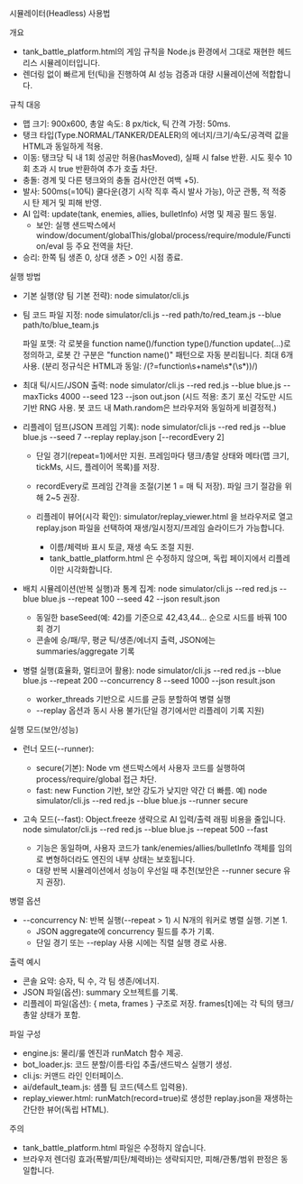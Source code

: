 시뮬레이터(Headless) 사용법

개요
- tank_battle_platform.html의 게임 규칙을 Node.js 환경에서 그대로 재현한 헤드리스 시뮬레이터입니다.
- 렌더링 없이 빠르게 턴(틱)을 진행하여 AI 성능 검증과 대량 시뮬레이션에 적합합니다.

규칙 대응
- 맵 크기: 900x600, 총알 속도: 8 px/tick, 틱 간격 가정: 50ms.
- 탱크 타입(Type.NORMAL/TANKER/DEALER)의 에너지/크기/속도/공격력 값을 HTML과 동일하게 적용.
- 이동: 탱크당 틱 내 1회 성공만 허용(hasMoved), 실패 시 false 반환. 시도 횟수 10회 초과 시 true 반환하여 추가 호출 차단.
- 충돌: 경계 및 다른 탱크와의 충돌 검사(안전 여백 +5).
- 발사: 500ms(=10틱) 쿨다운(경기 시작 직후 즉시 발사 가능), 아군 관통, 적 적중 시 탄 제거 및 피해 반영.
- AI 입력: update(tank, enemies, allies, bulletInfo) 서명 및 제공 필드 동일.
  - 보안: 실행 샌드박스에서 window/document/globalThis/global/process/require/module/Function/eval 등 주요 전역을 차단.
- 승리: 한쪽 팀 생존 0, 상대 생존 > 0인 시점 종료.

실행 방법
- 기본 실행(양 팀 기본 전략):
  node simulator/cli.js

- 팀 코드 파일 지정:
  node simulator/cli.js --red path/to/red_team.js --blue path/to/blue_team.js

  파일 포맷: 각 로봇을 function name()/function type()/function update(...)로 정의하고,
  로봇 간 구분은 "function name()" 패턴으로 자동 분리됩니다. 최대 6개 사용.
  (분리 정규식은 HTML과 동일: /(?=function\s+name\s*\(\s*\))/)

- 최대 틱/시드/JSON 출력:
  node simulator/cli.js --red red.js --blue blue.js --maxTicks 4000 --seed 123 --json out.json
  (시드 적용: 초기 포신 각도만 시드 기반 RNG 사용. 봇 코드 내 Math.random은 브라우저와 동일하게 비결정적.)
  
- 리플레이 덤프(JSON 프레임 기록):
  node simulator/cli.js --red red.js --blue blue.js --seed 7 --replay replay.json [--recordEvery 2]
  - 단일 경기(repeat=1)에서만 지원. 프레임마다 탱크/총알 상태와 메타(맵 크기, tickMs, 시드, 플레이어 목록)를 저장.
  - recordEvery로 프레임 간격을 조절(기본 1 = 매 틱 저장). 파일 크기 절감을 위해 2~5 권장.
  
  - 리플레이 뷰어(시각 확인):
    simulator/replay_viewer.html 을 브라우저로 열고 replay.json 파일을 선택하여 재생/일시정지/프레임 슬라이드가 가능합니다.
    - 이름/체력바 표시 토글, 재생 속도 조절 지원.
    - tank_battle_platform.html 은 수정하지 않으며, 독립 페이지에서 리플레이만 시각화합니다.

- 배치 시뮬레이션(반복 실행)과 통계 집계:
  node simulator/cli.js --red red.js --blue blue.js --repeat 100 --seed 42 --json result.json
  - 동일한 baseSeed(예: 42)를 기준으로 42,43,44... 순으로 시드를 바꿔 100회 경기
  - 콘솔에 승/패/무, 평균 틱/생존/에너지 출력, JSON에는 summaries/aggregate 기록

- 병렬 실행(효율화, 멀티코어 활용):
  node simulator/cli.js --red red.js --blue blue.js --repeat 200 --concurrency 8 --seed 1000 --json result.json
  - worker_threads 기반으로 시드를 균등 분할하여 병렬 실행
  - --replay 옵션과 동시 사용 불가(단일 경기에서만 리플레이 기록 지원)

실행 모드(보안/성능)
- 런너 모드(--runner):
  - secure(기본): Node vm 샌드박스에서 사용자 코드를 실행하여 process/require/global 접근 차단.
  - fast: new Function 기반, 보안 강도가 낮지만 약간 더 빠름.
  예) node simulator/cli.js --red red.js --blue blue.js --runner secure

- 고속 모드(--fast): Object.freeze 생략으로 AI 입력/출력 래핑 비용을 줄입니다.
  node simulator/cli.js --red red.js --blue blue.js --repeat 500 --fast
  - 기능은 동일하며, 사용자 코드가 tank/enemies/allies/bulletInfo 객체를 임의로 변형하더라도 엔진의 내부 상태는 보호됩니다.
  - 대량 반복 시뮬레이션에서 성능이 우선일 때 추천(보안은 --runner secure 유지 권장).

병렬 옵션
- --concurrency N: 반복 실행(--repeat > 1) 시 N개의 워커로 병렬 실행. 기본 1.
  - JSON aggregate에 concurrency 필드를 추가 기록.
  - 단일 경기 또는 --replay 사용 시에는 직렬 실행 경로 사용.

출력 예시
- 콘솔 요약: 승자, 틱 수, 각 팀 생존/에너지.
- JSON 파일(옵션): summary 오브젝트를 기록.
 - 리플레이 파일(옵션): { meta, frames } 구조로 저장. frames[t]에는 각 틱의 탱크/총알 상태가 포함.

파일 구성
- engine.js: 물리/룰 엔진과 runMatch 함수 제공.
- bot_loader.js: 코드 분할/이름·타입 추출/샌드박스 실행기 생성.
- cli.js: 커맨드 라인 인터페이스.
- ai/default_team.js: 샘플 팀 코드(텍스트 입력용).
 - replay_viewer.html: runMatch(record=true)로 생성한 replay.json을 재생하는 간단한 뷰어(독립 HTML).

주의
- tank_battle_platform.html 파일은 수정하지 않습니다.
- 브라우저 렌더링 효과(폭발/피탄/체력바)는 생략되지만, 피해/관통/범위 판정은 동일합니다.
